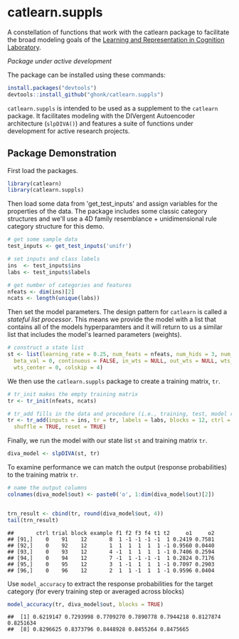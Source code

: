 catlearn.suppls
===============

A constellation of functions that work with the catlearn package to facilitate the broad modeling goals of the [Learning and Representation in Cognition Laboratory](http://kurtzlab.psychology.binghamton.edu/).

*Package under active development*

The package can be installed using these commands:

``` r
install.packages("devtools")
devtools::install_github("ghonk/catlearn.suppls")
```

`catlearn.suppls` is intended to be used as a supplement to the `catlearn` package. It facilitates modeling with the DIVergent Autoencoder architecture (`slpDIVA()`) and features a suite of functions under development for active research projects.

Package Demonstration
---------------------

First load the packages.

``` r
library(catlearn)
library(catlearn.suppls)
```

Then load some data from 'get\_test\_inputs' and assign variables for the properties of the data. The package includes some classic category structures and we'll use a 4D family resemblance + unidimensional rule category structure for this demo.

``` r
# get some sample data
test_inputs <- get_test_inputs('unifr')

# set inputs and class labels
ins  <- test_inputs$ins
labs <- test_inputs$labels

# get number of categories and features
nfeats <- dim(ins)[2]
ncats <- length(unique(labs))
```

Then set the model parameters. The design pattern for `catlearn` is called a *stateful list processor*. This means we provide the model with a list that contains all of the models hyperparamters and it will return to us a similar list that includes the model's learned parameters (weights).

``` r
# construct a state list
st <- list(learning_rate = 0.25, num_feats = nfeats, num_hids = 3, num_cats = ncats,
  beta_val = 0, continuous = FALSE, in_wts = NULL, out_wts = NULL, wts_range = 1,
  wts_center = 0, colskip = 4)
```

We then use the `catlearn.suppls` package to create a training matrix, `tr`.

``` r
# tr_init makes the empty training matrix
tr <- tr_init(nfeats, ncats)

# tr_add fills in the data and procedure (i.e., training, test, model reset)
tr <- tr_add(inputs = ins, tr = tr, labels = labs, blocks = 12, ctrl = 0, 
  shuffle = TRUE, reset = TRUE)
```

Finally, we run the model with our state list `st` and training matrix `tr`.

``` r
diva_model <- slpDIVA(st, tr)
```

To examine performance we can match the output (response probabilities) to the training matrix `tr`.

``` r
# name the output columns
colnames(diva_model$out) <- paste0('o', 1:dim(diva_model$out)[2])


trn_result <- cbind(tr, round(diva_model$out, 4))
tail(trn_result)
```

    ##       ctrl trial block example f1 f2 f3 f4 t1 t2     o1     o2
    ## [91,]    0    91    12       8  1 -1 -1 -1 -1  1 0.2419 0.7581
    ## [92,]    0    92    12       1  1  1  1  1  1 -1 0.9560 0.0440
    ## [93,]    0    93    12       4 -1  1  1  1  1 -1 0.7406 0.2594
    ## [94,]    0    94    12       7 -1  1 -1 -1 -1  1 0.2824 0.7176
    ## [95,]    0    95    12       3  1 -1  1  1  1 -1 0.7097 0.2903
    ## [96,]    0    96    12       2  1  1 -1  1  1 -1 0.9596 0.0404

Use `model_accuracy` to extract the response probabilities for the target category (for every training step or averaged across blocks)

``` r
model_accuracy(tr, diva_model$out, blocks = TRUE)
```

    ##  [1] 0.6219147 0.7293998 0.7709270 0.7890778 0.7944218 0.8127874 0.8251634
    ##  [8] 0.8296625 0.8373796 0.8448928 0.8455264 0.8475665
